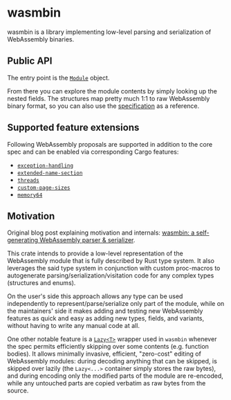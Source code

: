 # wasmbin

wasmbin is a library implementing low-level parsing and serialization of WebAssembly binaries.

## Public API

The entry point is the [`Module`](https://docs.rs/wasmbin/latest/wasmbin/module/struct.Module.html) object.

From there you can explore the module contents by simply looking up the nested fields. The structures map pretty much 1:1 to raw WebAssembly binary format, so you can also use the [specification](https://webassembly.github.io/spec/core/binary/modules.html) as a reference.

## Supported feature extensions

Following WebAssembly proposals are supported in addition to the core spec and can be enabled via corresponding Cargo features:

- [`exception-handling`](https://github.com/WebAssembly/exception-handling)
- [`extended-name-section`](https://github.com/WebAssembly/extended-name-section)
- [`threads`](https://github.com/WebAssembly/threads)
- [`custom-page-sizes`](https://github.com/WebAssembly/custom-page-sizes)
- [`memory64`](https://github.com/WebAssembly/memory64)

## Motivation

Original blog post explaining motivation and internals:
[wasmbin: a self-generating WebAssembly parser & serializer](https://rreverser.com/wasmbin-yet-another-webassembly-parser-serializer/).

This crate intends to provide a low-level representation of the WebAssembly module that is fully described by Rust type system. It also leverages the said type system in conjunction with custom proc-macros to autogenerate parsing/serialization/visitation code for any complex types (structures and enums).

On the user's side this approach allows any type can be used independently to represent/parse/serialize only part of the module, while on the maintainers' side it makes adding and testing new WebAssembly features as quick and easy as adding new types, fields, and variants, without having to write any manual code at all.

One other notable feature is a [`Lazy<T>`](https://docs.rs/wasmbin/latest/wasmbin/builtins/struct.Lazy.html) wrapper used in `wasmbin` whenever the spec permits efficiently skipping over some contents (e.g. function bodies). It allows minimally invasive, efficient, "zero-cost" editing of WebAssembly modules: during decoding anything that can be skipped, is skipped over lazily (the `Lazy<...>` container simply stores the raw bytes), and during encoding only the modified parts of the module are re-encoded, while any untouched parts are copied verbatim as raw bytes from the source.
